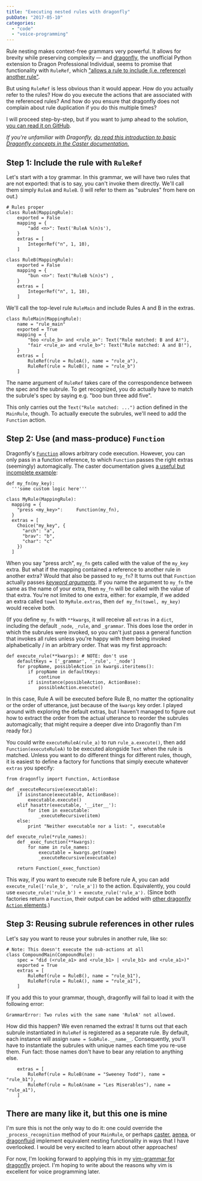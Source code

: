 ```yaml
---
title: "Executing nested rules with dragonfly"
pubDate: "2017-05-10"
categories: 
  - "code"
  - "voice-programming"
---
```


Rule nesting makes context-free grammars very powerful. It allows for brevity while preserving complexity — and [dragonfly](https://github.com/t4ngo/dragonfly), the unofficial Python extension to Dragon Professional Individual, seems to promise that functionality with `RuleRef`, which ["allows a rule to include (i.e. reference) another rule"](https://dragonfly.readthedocs.io/en/latest/elements.html).

But using `RuleRef` is less obvious than it would appear. How do you actually refer to the rules? How do you execute the actions that are associated with the referenced rules? And how do you ensure that dragonfly does not complain about rule duplication if you do this multiple times?

I will proceed step-by-step, but if you want to jump ahead to the solution, [you can read it on GitHub](https://gist.github.com/shippy/e10448321f6b9c1e51f836a7abf1c05c).

_If you're unfamiliar with Dragonfly, [do read this introduction to basic Dragonfly concepts in the Caster documentation.](https://caster.readthedocs.io/en/latest/caster/doc/readthedocs/examples/rules/Dragonfly%20Rules/)_

## Step 1: Include the rule with `RuleRef`

Let's start with a toy grammar. In this grammar, we will have two rules that are not exported: that is to say, you can't invoke them directly. We'll call them simply `RuleA` and `RuleB`. (I will refer to them as "subrules" from here on out.)

```
# Rules proper
class RuleA(MappingRule):
    exported = False
    mapping = {
        "add <n>": Text('RuleA %(n)s'),
    }
    extras = [
        IntegerRef("n", 1, 10),
    ]

class RuleB(MappingRule):
    exported = False
    mapping = {
        "bun <n>": Text("RuleB %(n)s") ,
    }
    extras = [
        IntegerRef("n", 1, 10),
    ]
```

We'll call the top-level rule `RuleMain` and include Rules A and B in the extras.

```
class RuleMain(MappingRule):
    name = "rule_main"
    exported = True
    mapping = {
        "boo <rule_b> and <rule_a>": Text("Rule matched: B and A!"),
        "fair <rule_a> and <rule_b>": Text("Rule matched: A and B!"),
    }
    extras = [
        RuleRef(rule = RuleA(), name = "rule_a"),
        RuleRef(rule = RuleB(), name = "rule_b")
    ]
```

The name argument of `RuleRef` takes care of the correspondence between the spec and the subrule. To get recognized, you do actually have to match the subrule's spec by saying e.g. "boo bun three add five".

This only carries out the `Text("Rule matched: ...")` action defined in the `MainRule`, though. To actually execute the subrules, we'll need to add the `Function` action.

## Step 2: Use (and mass-produce) `Function`

Dragonfly's [`Function`](https://dragonfly.readthedocs.io/en/latest/actions.html#function-action) allows arbitrary code execution. However, you can only pass in a function reference, to which `Function` passes the right extras (seemingly) automagically. The caster documentation gives [a useful but incomplete example](https://caster.readthedocs.io/en/latest/caster/doc/readthedocs/examples/rules/Dragonfly%20Rules/#the-function-action):

```
def my_fn(my_key):
  '''some custom logic here'''

class MyRule(MappingRule):
  mapping = {
    "press <my_key>":     Function(my_fn),
  }
  extras = [
    Choice("my_key", {
      "arch": "a",
      "brav": "b",
      "char": "c"
    })
  ]
```

When you say "press arch", `my_fn` gets called with the value of the `my_key` extra. But what if the mapping contained a reference to another rule in another extra? Would that also be passed to `my_fn`? It turns out that `Function` actually passes [_keyword arguments_](https://docs.python.org/2/tutorial/controlflow.html#keyword-arguments). If you name the argument to `my_fn` the same as the name of your extra, then `my_fn` will be called with the value of that extra. You're not limited to one extra, either: for example, if we added an extra called `towel` to `MyRule.extras`, then `def my_fn(towel, my_key)` would receive both.

(If you define `my_fn` with `**kwargs`, it will receive all `extras` in a `dict`, including the default `_node`, `_rule`, and `_grammar`. This does lose the order in which the subrules were invoked, so you can't just pass a general function that invokes all rules unless you're happy with them being invoked alphabetically / in an arbitrary order. That was my first approach:

```
def execute_rule(**kwargs): # NOTE: don't use
    defaultKeys = ['_grammar', '_rule', '_node']
    for propName, possibleAction in kwargs.iteritems():
        if propName in defaultKeys:
            continue
        if isinstance(possibleAction, ActionBase):
            possibleAction.execute()
```

In this case, Rule A will be executed before Rule B, no matter the optionality or the order of utterance, just because of the `kwargs` key order. I played around with exploring the default extras, but I haven't managed to figure out how to extract the order from the actual utterance to reorder the subrules automagically; that might require a deeper dive into Dragonfly than I'm ready for.)

You could write `executeRuleA(rule_a)` to run `rule_a.execute()`, then add `Function(executeRuleA)` to be executed alongside `Text` when the rule is matched. Unless you want to do different things for different rules, though, it is easiest to define a factory for functions that simply execute whatever `extras` you specify:

```
from dragonfly import Function, ActionBase

def _executeRecursive(executable):
    if isinstance(executable, ActionBase):
        executable.execute()
    elif hasattr(executable, '__iter__'):
        for item in executable:
            _executeRecursive(item)
    else:
        print "Neither executable nor a list: ", executable

def execute_rule(*rule_names):
    def _exec_function(**kwargs):
        for name in rule_names:
            executable = kwargs.get(name)
            _executeRecursive(executable)

    return Function(_exec_function)
```

This way, if you want to execute rule B before rule A, you can add `execute_rule(['rule_b', 'rule_a'])` to the action. Equivalently, you could use `execute_rule('rule_b') + execute_rule('rule_a').` (Since both factories return a `Function`, their output can be added with [other dragonfly `Action` elements](https://dragonfly.readthedocs.io/en/latest/actions.html#function-action).)

## Step 3: Reusing subrule references in other rules

Let's say you want to reuse your subrules in another rule, like so:

```
# Note: This doesn't execute the sub-actions at all
class CompoundMain(CompoundRule):
    spec = "did (<rule_a1> and <rule_b1> | <rule_b1> and <rule_a1>)"
    exported = True
    extras = [
        RuleRef(rule = RuleB(), name = "rule_b1"),
        RuleRef(rule = RuleA(), name = "rule_a1"),
    ]
```

If you add this to your grammar, though, dragonfly will fail to load it with the following error:

```
GrammarError: Two rules with the same name 'RuleA' not allowed.
```

How did this happen? We even renamed the extras! It turns out that each subrule instantiated in `RuleRef` is registered as a separate rule. By default, each instance will assign `name = SubRule.__name__`. Consequently, you'll have to instantiate the subrules with unique names each time you re-use them. Fun fact: those names don't have to bear any relation to anything else.

```
    extras = [
        RuleRef(rule = RuleB(name = "Sweeney Todd"), name = "rule_b1"),
        RuleRef(rule = RuleA(name = "Les Miserables"), name = "rule_a1"),
    ]
```

## There are many like it, but this one is mine

I'm sure this is not the only way to do it: one could override the `_process_recognition` method of your `MainRule`, or perhaps [caster](https://github.com/synkarius/caster), [aenea](https://github.com/dictation-toolbox/aenea), or [dragonfluid](https://github.com/chajadan/dragonfluid) implement equivalent nesting functionality in ways that I have overlooked. I would be very excited to learn about other approaches!

For now, I'm looking forward to applying this in my [vim-grammar for dragonfly](https://github.com/shippy/vim-grammar) project. I'm hoping to write about the reasons why vim is excellent for voice programming later.
